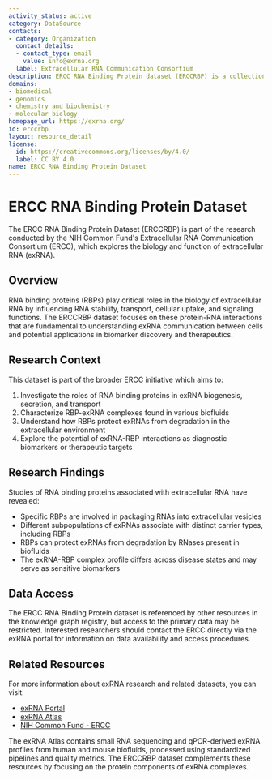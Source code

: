 ```yaml
---
activity_status: active
category: DataSource
contacts:
- category: Organization
  contact_details:
  - contact_type: email
    value: info@exrna.org
  label: Extracellular RNA Communication Consortium
description: ERCC RNA Binding Protein dataset (ERCCRBP) is a collection of data focused on RNA binding proteins involved in extracellular RNA functions as part of the NIH Common Fund's Extracellular RNA Communication Consortium (ERCC) program. This dataset provides insights into the protein-RNA interactions important for exRNA stability, transport, and signaling.
domains:
- biomedical
- genomics
- chemistry and biochemistry
- molecular biology
homepage_url: https://exrna.org/
id: erccrbp
layout: resource_detail
license:
  id: https://creativecommons.org/licenses/by/4.0/
  label: CC BY 4.0
name: ERCC RNA Binding Protein Dataset
---
```

# ERCC RNA Binding Protein Dataset

The ERCC RNA Binding Protein Dataset (ERCCRBP) is part of the research conducted by the NIH Common Fund's Extracellular RNA Communication Consortium (ERCC), which explores the biology and function of extracellular RNA (exRNA).

## Overview

RNA binding proteins (RBPs) play critical roles in the biology of extracellular RNA by influencing RNA stability, transport, cellular uptake, and signaling functions. The ERCCRBP dataset focuses on these protein-RNA interactions that are fundamental to understanding exRNA communication between cells and potential applications in biomarker discovery and therapeutics.

## Research Context

This dataset is part of the broader ERCC initiative which aims to:

1. Investigate the roles of RNA binding proteins in exRNA biogenesis, secretion, and transport
2. Characterize RBP-exRNA complexes found in various biofluids
3. Understand how RBPs protect exRNAs from degradation in the extracellular environment
4. Explore the potential of exRNA-RBP interactions as diagnostic biomarkers or therapeutic targets

## Research Findings

Studies of RNA binding proteins associated with extracellular RNA have revealed:
- Specific RBPs are involved in packaging RNAs into extracellular vesicles
- Different subpopulations of exRNAs associate with distinct carrier types, including RBPs
- RBPs can protect exRNAs from degradation by RNases present in biofluids
- The exRNA-RBP complex profile differs across disease states and may serve as sensitive biomarkers

## Data Access

The ERCC RNA Binding Protein dataset is referenced by other resources in the knowledge graph registry, but access to the primary data may be restricted. Interested researchers should contact the ERCC directly via the exRNA portal for information on data availability and access procedures.

## Related Resources

For more information about exRNA research and related datasets, you can visit:

- [exRNA Portal](https://exrna.org/)
- [exRNA Atlas](https://exrna-atlas.org/)
- [NIH Common Fund - ERCC](https://commonfund.nih.gov/Exrna)

The exRNA Atlas contains small RNA sequencing and qPCR-derived exRNA profiles from human and mouse biofluids, processed using standardized pipelines and quality metrics. The ERCCRBP dataset complements these resources by focusing on the protein components of exRNA complexes.